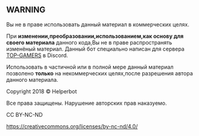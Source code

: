 ## **WARNING**


Вы не в праве использовать данный материал в коммерческих целях.

При **изменении,преобразовании,использованием,как основу для своего материала** данного кода,Вы не в праве распространять изменёный материал. Данный бот специально написан для сервера [TOP-GAMERS](https://discord.io/TOPGAMERS) в Discord.


Использовать в частичной или в полной мере данный материал позволено **только** на некоммерческих целях,после разрешения автора данного материала.

Copyright 2018 © Helperbot

Все права защищены.
Нарушение авторских прав наказуемо.

CC BY-NC-ND

https://creativecommons.org/licenses/by-nc-nd/4.0/
